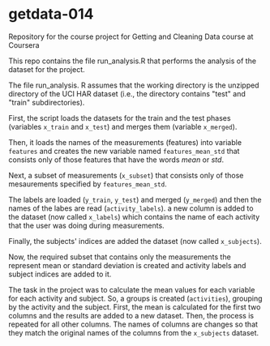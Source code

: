 # getdata-014
Repository for the course project for Getting and Cleaning Data course at Coursera

This repo contains the file run_analysis.R that performs the analysis of the dataset for the project.

The file run_analysis. R assumes that the working directory is the unzipped directory of the UCI HAR dataset (i.e., the directory contains "test" and "train" subdirectories).

First, the script loads the datasets for the train and the test phases (variables `x_train` and `x_test`) and merges them (variable `x_merged`). 

Then, it loads the names of the measurements (features) into variable `features` and creates the new variable named 
`features_mean_std` that consists only of those features that have the words *mean* or *std*. 

Next, a subset of measurements (`x_subset`) that consists only of those mesaurements specified by `features_mean_std`. 

The labels are loaded (`y_train`, `y_test`) and merged (`y_merged`) and then the names of the labes are read (`activity_labels`). a new column is added to the dataset (now called `x_labels`) which contains the name of each activity that the user was doing during measurements.

Finally, the subjects' indices are added the dataset (now called `x_subjects`).

Now, the required subset that contains only the measurements the represent mean or standard deviation is created and activity labels and subject indices are added to it.

The task in the project was to calculate the mean values for each variable for each activity and subject. So, a groups is created (`activities`), grouping by the activity and the subject. First, the mean is calculated for the first two columns and the results are added to a new dataset. Then, the process is repeated for all other columns. The names of columns are changes so that they match the original names of the columns from the `x_subjects` dataset.


